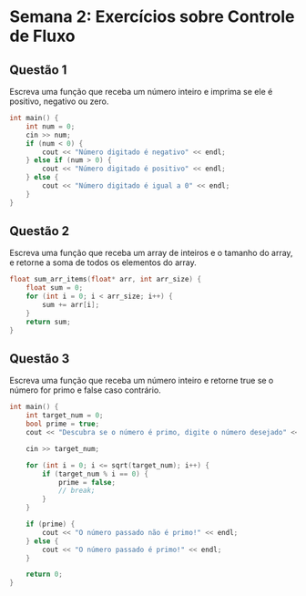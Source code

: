 # Semana 2: Exercícios sobre Controle de Fluxo

## Questão 1
Escreva uma função que receba um número inteiro e imprima se ele é positivo, negativo ou zero.

```cpp
int main() {
    int num = 0;
    cin >> num;
    if (num < 0) {
        cout << "Número digitado é negativo" << endl;
    } else if (num > 0) {
        cout << "Número digitado é positivo" << endl;
    } else {
        cout << "Número digitado é igual a 0" << endl;
    }
}
```

## Questão 2
Escreva uma função que receba um array de inteiros e o tamanho do array, e retorne a soma de todos os elementos do array.
```cpp
float sum_arr_items(float* arr, int arr_size) {
    float sum = 0;
    for (int i = 0; i < arr_size; i++) {
        sum += arr[i];
    }
    return sum;
}
```

## Questão 3
Escreva uma função que receba um número inteiro e retorne true se o número for primo e false caso contrário.

```cpp
int main() {
    int target_num = 0;
    bool prime = true;
    cout << "Descubra se o número é primo, digite o número desejado" << endl;

    cin >> target_num;

    for (int i = 0; i <= sqrt(target_num); i++) {
        if (target_num % i == 0) {
            prime = false;
            // break;
        }
    }

    if (prime) {
        cout << "O número passado não é primo!" << endl;
    } else {
        cout << "O número passado é primo!" << endl;
    }

    return 0;
}
```